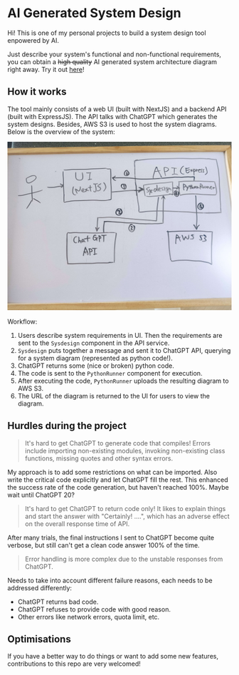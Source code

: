 # AI Generated System Design

Hi! This is one of my personal projects to build a system design tool enpowered by AI.

Just describe your system's functional and non-functional requirements, you can obtain a ~~high quality~~ AI generated system architecture diagram right away. Try it out [here](https://www.ai-sysdesign.com/)!

## How it works

The tool mainly consists of a web UI (built with NextJS) and a backend API (built with ExpressJS). The API talks with ChatGPT which generates the system designs. Besides, AWS S3 is used to host the system diagrams. Below is the overview of the system:

![System Overview](./sys-overview.jpg "System Overview")

Workflow:

1. Users describe system requirements in UI. Then the requirements are sent to the `Sysdesign` component in the API service.
2. `Sysdesign` puts together a message and sent it to ChatGPT API, querying for a system diagram (represented as python code!).
3. ChatGPT returns some (nice or broken) python code.
4. The code is sent to the `PythonRunner` component for execution.
5. After executing the code, `PythonRunner` uploads the resulting diagram to AWS S3.
6. The URL of the diagram is returned to the UI for users to view the diagram.

## Hurdles during the project

> It's hard to get ChatGPT to generate code that compiles! Errors include importing non-existing modules, invoking non-existing class functions, missing quotes and other syntax errors.

My approach is to add some restrictions on what can be imported. Also write the critical code explicitly and let ChatGPT fill the rest. This enhanced the success rate of the code generation, but haven't reached 100%. Maybe wait until ChatGPT 20?

> It's hard to get ChatGPT to return code only! It likes to explain things and start the answer with "Certainly! ....", which has an adverse effect on the overall response time of API.

After many trials, the final instructions I sent to ChatGPT become quite verbose, but still can't get a clean code answer 100% of the time.

> Error handling is more complex due to the unstable responses from ChatGPT.

Needs to take into account different failure reasons, each needs to be addressed differently:

- ChatGPT returns bad code.
- ChatGPT refuses to provide code with good reason.
- Other errors like network errors, quota limit, etc.

## Optimisations

If you have a better way to do things or want to add some new features, contributions to this repo are very welcomed!
